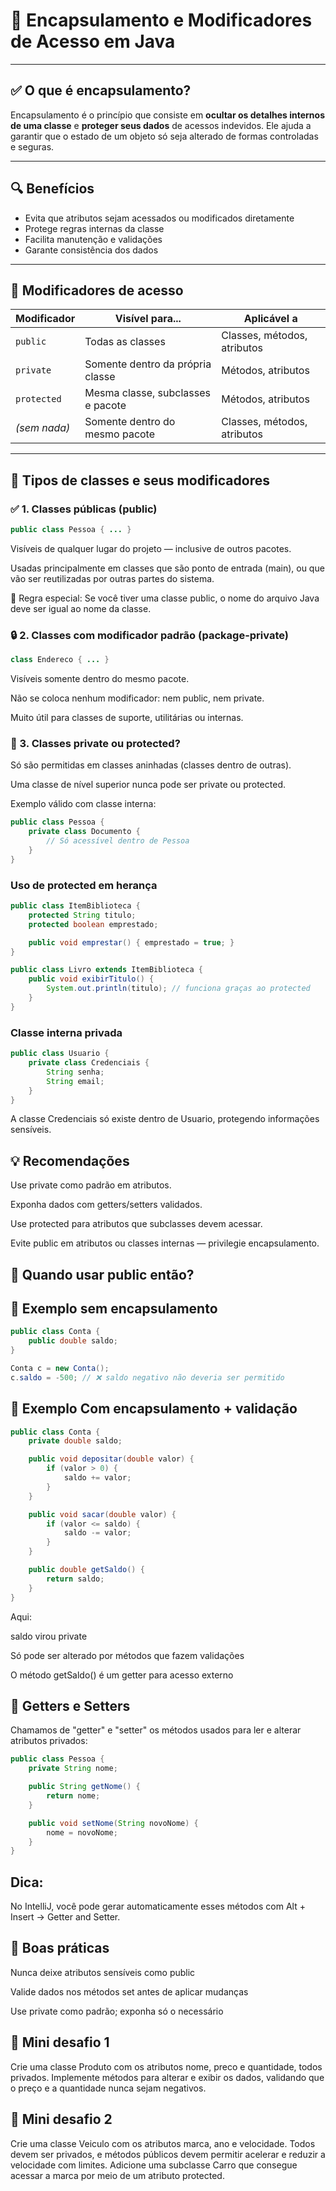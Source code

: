 # 🔐 Encapsulamento e Modificadores de Acesso em Java

---

## ✅ O que é encapsulamento?

Encapsulamento é o princípio que consiste em **ocultar os detalhes internos de uma classe** e **proteger seus dados** de acessos indevidos. Ele ajuda a garantir que o estado de um objeto só seja alterado de formas controladas e seguras.

---

## 🔍 Benefícios

- Evita que atributos sejam acessados ou modificados diretamente
- Protege regras internas da classe
- Facilita manutenção e validações
- Garante consistência dos dados

---

## 🔧 Modificadores de acesso

| Modificador | Visível para...                     | Aplicável a           |
|-------------|--------------------------------------|------------------------|
| `public`    | Todas as classes                     | Classes, métodos, atributos |
| `private`   | Somente dentro da própria classe     | Métodos, atributos          |
| `protected` | Mesma classe, subclasses e pacote    | Métodos, atributos          |
| *(sem nada)*| Somente dentro do mesmo pacote       | Classes, métodos, atributos |


---
## 🧱 Tipos de classes e seus modificadores

### ✅ 1. Classes públicas (public)

```java
public class Pessoa { ... }

```
Visíveis de qualquer lugar do projeto — inclusive de outros pacotes.

Usadas principalmente em classes que são ponto de entrada (main), ou que vão ser reutilizadas por outras partes do sistema.

📌 Regra especial: Se você tiver uma classe public, o nome do arquivo Java deve ser igual ao nome da classe.

### 🔒 2. Classes com modificador padrão (package-private)
```java
class Endereco { ... }

```
Visíveis somente dentro do mesmo pacote.

Não se coloca nenhum modificador: nem public, nem private.

Muito útil para classes de suporte, utilitárias ou internas.

### 🚫 3. Classes private ou protected?

Só são permitidas em classes aninhadas (classes dentro de outras).

Uma classe de nível superior nunca pode ser private ou protected.

Exemplo válido com classe interna:

```java
public class Pessoa {
    private class Documento {
        // Só acessível dentro de Pessoa
    }
}

```
### Uso de protected em herança

```java 
public class ItemBiblioteca {
    protected String titulo;
    protected boolean emprestado;

    public void emprestar() { emprestado = true; }
}

public class Livro extends ItemBiblioteca {
    public void exibirTitulo() {
        System.out.println(titulo); // funciona graças ao protected
    }
}

```

### Classe interna privada

```java
public class Usuario {
    private class Credenciais {
        String senha;
        String email;
    }
}

```
A classe Credenciais só existe dentro de Usuario, protegendo informações sensíveis.

## 💡 Recomendações

Use private como padrão em atributos.

Exponha dados com getters/setters validados.

Use protected para atributos que subclasses devem acessar.

Evite public em atributos ou classes internas — privilegie encapsulamento.

## 🤔 Quando usar public então?

## 🧪 Exemplo sem encapsulamento

```java
public class Conta {
    public double saldo;
}

Conta c = new Conta();
c.saldo = -500; // ❌ saldo negativo não deveria ser permitido
```

## 🧪 Exemplo Com encapsulamento + validação
```java
public class Conta {
    private double saldo;

    public void depositar(double valor) {
        if (valor > 0) {
            saldo += valor;
        }
    }

    public void sacar(double valor) {
        if (valor <= saldo) {
            saldo -= valor;
        }
    }

    public double getSaldo() {
        return saldo;
    }
}
```
Aqui:

saldo virou private

Só pode ser alterado por métodos que fazem validações

O método getSaldo() é um getter para acesso externo

## 📘 Getters e Setters
Chamamos de "getter" e "setter" os métodos usados para ler e alterar atributos privados:
```java
public class Pessoa {
    private String nome;

    public String getNome() {
        return nome;
    }

    public void setNome(String novoNome) {
        nome = novoNome;
    }
}
```
## Dica: 
No IntelliJ, você pode gerar automaticamente esses métodos com Alt + Insert → Getter and Setter.

## 🧠 Boas práticas

Nunca deixe atributos sensíveis como public

Valide dados nos métodos set antes de aplicar mudanças

Use private como padrão; exponha só o necessário

## 🧪 Mini desafio 1

Crie uma classe Produto com os atributos nome, preco e quantidade, todos privados. Implemente métodos para alterar e exibir os dados, validando que o preço e a quantidade nunca sejam negativos.

## 🧪 Mini desafio 2

Crie uma classe Veiculo com os atributos marca, ano e velocidade. Todos devem ser privados, e métodos públicos devem permitir acelerar e reduzir a velocidade com limites. Adicione uma subclasse Carro que consegue acessar a marca por meio de um atributo protected.